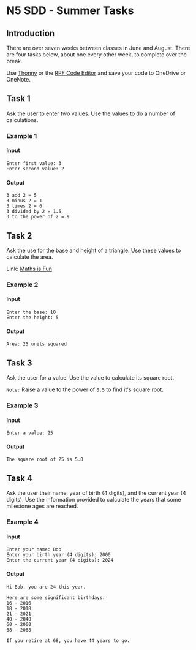# N5 SDD - Summer Tasks

## Introduction

There are over seven weeks between classes in June and August.  There are four tasks below, about one every other week, to complete over the break.

Use [Thonny](https://thonny.org/) or the [RPF Code Editor](https://editor.raspberrypi.org/en/) and save your code to OneDrive or OneNote.

## Task 1

Ask the user to enter two values.  Use the values to do a number of calculations.

### Example 1

#### Input

```
Enter first value: 3
Enter second value: 2
```

#### Output

```
3 add 2 = 5
3 minus 2 = 1
3 times 2 = 6
3 divided by 2 = 1.5
3 to the power of 2 = 9
```

## Task 2

Ask the use for the base and height of a triangle.  Use these values to calculate the area.

Link: [Maths is Fun](https://www.mathsisfun.com/algebra/trig-area-triangle-without-right-angle.html)

### Example 2

#### Input

```
Enter the base: 10
Enter the height: 5
```

#### Output

```
Area: 25 units squared
```

## Task 3

Ask the user for a value.  Use the value to calculate its square root.

`Note:` Raise a value to the power of `0.5` to find it's square root.

### Example 3

#### Input

```
Enter a value: 25
```

#### Output

```
The square root of 25 is 5.0
```

## Task 4

Ask the user their name, year of birth (4 digits), and the current year (4 digits).  Use the information provided to calculate the years that some milestone ages are reached.

### Example 4

#### Input
```
Enter your name: Bob
Enter your birth year (4 digits): 2000
Enter the current year (4 digits): 2024
```

#### Output
```
Hi Bob, you are 24 this year.

Here are some significant birthdays:
16 - 2016
18 - 2018
21 - 2021
40 - 2040
60 - 2060
68 - 2068

If you retire at 68, you have 44 years to go.
```
